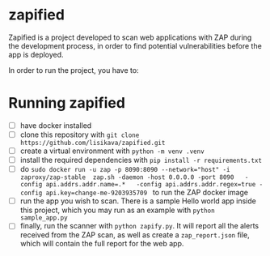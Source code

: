 # zapified

Zapified is a project developed to scan web applications with ZAP
during the development process, in order to find potential vulnerabilities before the app is deployed.

In order to run the project, you have to:

# Running  zapified
- [ ] have docker installed
- [ ] clone this repository with `git clone https://github.com/lisikava/zapified.git`
- [ ] create a virtual environment with `python -m venv .venv`
- [ ] install the required dependencies with `pip install -r requirements.txt`
- [ ] do `sudo docker run -u zap -p 8090:8090 --network="host" -i zaproxy/zap-stable  zap.sh -daemon -host 0.0.0.0 -port 8090   -config api.addrs.addr.name=.*   -config api.addrs.addr.regex=true -config api.key=change-me-9203935709
` to run the ZAP docker image 
- [ ] run the app you wish to scan. There is a sample Hello world app inside this project,
which you may run as an example with `python sample_app.py`
- [ ] finally, run the scanner with `python zapify.py`. 
It will report all the alerts received from the ZAP scan, as well as create a
`zap_report.json` file, which will contain the full report for the web app.